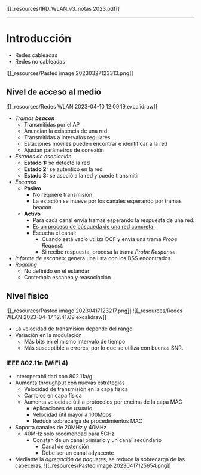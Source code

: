 ![[_resources/IRD_WLAN_v3_notas 2023.pdf]]

---

# Introducción
- Redes cableadas
- Redes no cableadas

![[_resources/Pasted image 20230327123313.png]]

## Nivel de acceso al medio
![[_resources/Redes WLAN 2023-04-10 12.09.19.excalidraw]]

- *Tramas **beacon***
	- Transmitidas por el AP
	- Anuncian la existencia de una red
	- Transmitidas a intervalos regulares
	- Estaciones móviles pueden encontrar e identificar a la red
	- Ajustan parámetros de conexión
- *Estados de asociación*
	- **Estado 1:** se detectó la red
	- **Estado 2:** se autenticó en la red
	- **Estado 3:** se asoció a la red y puede transmitir
- *Escaneo*
	- **Pasivo**
		- No requiere transmisión
		- La estación se mueve por los canales esperando por tramas beacon.
	- **Activo**
		- Para cada canal envía tramas esperando la respuesta de una red.
		- <u>Es un proceso de búsqueda de una red concreta.</u>
		- Escucha el canal:
			- Cuando está vacío utiliza DCF y envía una trama *Probe Request*.
			- Si recibe respuesta, procesa la trama *Probe Response*.
- *Informe de escaneo*: genera una lista con los BSS encontrados.
- *Roaming*
	- No definido en el estándar
	- Contempla escaneo y reasociación


## Nivel físico
![[_resources/Pasted image 20230417123217.png]]
![[_resources/Redes WLAN 2023-04-17 12.41.09.excalidraw]]

- La velocidad de transmisión depende del rango.
- Variación en la modulación
	- Más bits en el mismo intervalo de tiempo
	- Más susceptible a errores, por lo que se utiliza con buenas SNR.

### IEEE 802.11n (WiFi 4)
- Interoperabilidad con 802.11a/g
- Aumenta throughput con nuevas estrategias
	- Velocidad de transmisión en la capa física
	- Cambios en capa física
	- Aumenta velocidad útil a protocolos por encima de la capa MAC
		- Aplicaciones de usuario
		- Velocidad útil mayor a 100Mbps
		- Reducir sobrecarga de procedimientos MAC
- Soporta canales de 20MHz y 40MHz
	- 40MHz solo recomendad para 5GHz
		- Constan de un canal primario y un canal secundario
			- Canal de extensión
			- Debe ser un canal adyacente
- Mediante la *agregación de paquetes*, se reduce la sobrecarga de las cabeceras.
![[_resources/Pasted image 20230417125654.png]]

